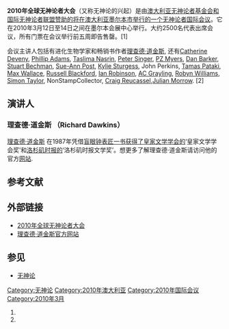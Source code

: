 **2010年全球无神论者大会**（又称无神论的兴起）是由[澳大利亚无神论者基金会和](https://zh.wikipedia.org/wiki/澳大利亚无神论者基金会 "wikilink")[国际无神论者联盟赞助的将在](https://zh.wikipedia.org/wiki/国际无神论者联盟 "wikilink")[澳大利亚](../Page/澳大利亚.md "wikilink")[墨尔本市举行的一个](https://zh.wikipedia.org/wiki/墨尔本市 "wikilink")[无神论者国际会议](https://zh.wikipedia.org/wiki/无神论者 "wikilink")。它在2010年3月12日至14日之间在墨尔本会展中心举行。大约2500名代表出席会议，所有门票在会议举行前五周即告售罄。\[1\]

会议主讲人包括有进化生物学家和畅销书作者[理查德·道金斯](../Page/理查德·道金斯.md "wikilink"),
还有[Catherine
Deveny](https://zh.wikipedia.org/wiki/Catherine_Deveny "wikilink"),
[Phillip Adams](https://zh.wikipedia.org/wiki/Phillip_Adams "wikilink"),
[Taslima
Nasrin](https://zh.wikipedia.org/wiki/Taslima_Nasrin "wikilink"), [Peter
Singer](https://zh.wikipedia.org/wiki/Peter_Singer "wikilink"), [PZ
Myers](https://zh.wikipedia.org/wiki/PZ_Myers "wikilink"), [Dan
Barker](https://zh.wikipedia.org/wiki/Dan_Barker "wikilink"), [Stuart
Bechman](https://zh.wikipedia.org/wiki/Stuart_Bechman "wikilink"),
[Sue-Ann Post](https://zh.wikipedia.org/wiki/Sue-Ann_Post "wikilink"),
[Kylie
Sturgess](https://zh.wikipedia.org/wiki/Kylie_Sturgess "wikilink"), John
Perkins, [Tamas
Pataki](https://zh.wikipedia.org/wiki/Tamas_Pataki "wikilink"), [Max
Wallace](https://zh.wikipedia.org/wiki/Max_Wallace "wikilink"), [Russell
Blackford](https://zh.wikipedia.org/wiki/Russell_Blackford "wikilink"),
[Ian
Robinson](https://zh.wikipedia.org/wiki/Ian_Robinson_\(rationalist\) "wikilink"),
[AC Grayling](https://zh.wikipedia.org/wiki/AC_Grayling "wikilink"),
[Robyn
Williams](https://zh.wikipedia.org/wiki/Robyn_Williams "wikilink"),
[Simon Taylor](https://zh.wikipedia.org/wiki/Simon_Taylor "wikilink"),
NonStampCollector, [Craig
Reucassel](https://zh.wikipedia.org/wiki/Craig_Reucassel "wikilink"),[Julian
Morrow](https://zh.wikipedia.org/wiki/Julian_Morrow "wikilink"). \[2\]

## 演讲人

### 理查德·道金斯 （Richard Dawkins）

[理查德·道金斯](../Page/理查德·道金斯.md "wikilink")
在1987年凭借[盲眼钟表匠一书获得了](https://zh.wikipedia.org/wiki/盲眼钟表匠 "wikilink")[皇家文学学会的](https://zh.wikipedia.org/wiki/皇家文学学会 "wikilink")‘皇家文学学会奖’和[洛杉矶时报的](https://zh.wikipedia.org/wiki/洛杉矶时报 "wikilink")‘洛杉矶时报文学奖’。想更多了解理查德·道金斯请访问他的官方[网站](http://www.richarddawkins.net).

## 参考文献

## 外部链接

  - [2010年全球无神论者大会](http://www.atheistconvention.org.au)
  - [理查德·道金斯官方网站](http://richarddawkins.net/)

## 参见

  - [无神论](../Page/无神论.md "wikilink")

[Category:无神论](https://zh.wikipedia.org/wiki/Category:无神论 "wikilink")
[Category:2010年澳大利亚](https://zh.wikipedia.org/wiki/Category:2010年澳大利亚 "wikilink")
[Category:2010年国际会议](https://zh.wikipedia.org/wiki/Category:2010年国际会议 "wikilink")
[Category:2010年3月](https://zh.wikipedia.org/wiki/Category:2010年3月 "wikilink")

1.
2.